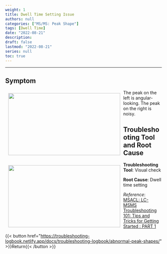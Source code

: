 ```yaml
---
weight: 1
title: Dwell Time Setting Issue
authors: null
categories: ["MS/MS: Peak Shape"]
tags: [Dwell Time]
date: "2022-08-21"
description:  
draft: false
lastmod: "2022-08-21"
series: null
toc: true
---
```




<!--more-->
---

## Symptom
<div class = "row">
<img width ="360" height= "200" src = "/docs/images/Screenshot 2022-08-18 144542.png" style ="float: left" HSPACE="10" VSPACE="10"/>

The peak on the left is angular-looking.  The peak on the right is noisy.
</div>

## Troubleshooting Tool and Root Cause
<div class = "row">
<img width ="360" height= "200" src = "/docs/images/Screenshot 2022-08-18 144820.png" style ="float: left" HSPACE="10" VSPACE="10"/>

<b>Troubleshooting Tool</b>: Visual check

<b>Root Cause</b>: Dwell time setting
</div>

*Reference*:  
[MSACL: LC-MSMS Troubleshooting 101: Tips and Tricks for Getting Started : PART 1](https://www.msacl.org/index.php?header=Learning_Center&tab=Video_Library&subtab=Search_Video_Library)  


{{< button href="https://troubleshooting-logbook.netlify.app/docs/troubleshooting-logbook/abnormal-peak-shapes/" >}}Return{{< /button >}}